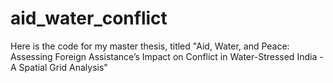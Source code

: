 # aid_water_conflict
Here is the code for my master thesis, titled "Aid, Water, and Peace: Assessing Foreign Assistance’s Impact on Conflict in Water-Stressed India - A Spatial Grid Analysis"
